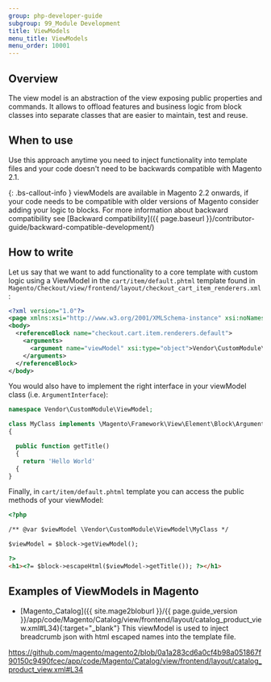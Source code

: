 ```yaml
---
group: php-developer-guide
subgroup: 99_Module Development
title: ViewModels
menu_title: ViewModels
menu_order: 10001
---
```


## Overview

The view model is an abstraction of the view exposing public properties and commands. It allows to offload features and 
business logic from block classes into separate classes that are easier to maintain, test and reuse.

## When to use

Use this approach anytime you need to inject functionality into template files and your code doesn't need to be backwards compatible with Magento 2.1.

{: .bs-callout-info }
viewModels are available in Magento 2.2 onwards, if your code needs to be compatible with older versions of Magento consider adding your logic to blocks. For more information about backward compatibility see [Backward compatibility]({{ page.baseurl }}/contributor-guide/backward-compatible-development/)

## How to write

Let us say that we want to add functionality to a core template with custom logic using a ViewModel in the `cart/item/default.phtml` template found in `Magento/Checkout/view/frontend/layout/checkout_cart_item_renderers.xml`:

```xml
<?xml version="1.0"?>
<page xmlns:xsi="http://www.w3.org/2001/XMLSchema-instance" xsi:noNamespaceSchemaLocation="urn:magento:framework:View/Layout/etc/page_configuration.xsd">
<body>
  <referenceBlock name="checkout.cart.item.renderers.default">
    <arguments>
      <argument name="viewModel" xsi:type="object">Vendor\CustomModule\ViewModel\MyClass</argument>
    </arguments>
  </referenceBlock>
</body>
```

You would also have to implement the right interface in your viewModel class (i.e. `ArgumentInterface`):

```php
namespace Vendor\CustomModule\ViewModel;

class MyClass implements \Magento\Framework\View\Element\Block\ArgumentInterface
{

  public function getTitle()
  {
    return 'Hello World'
  {
}
```

Finally, in `cart/item/default.phtml` template you can access the public methods of your viewModel:

```html
<?php

/** @var $viewModel \Vendor\CustomModule\ViewModel\MyClass */

$viewModel = $block->getViewModel();

?>
<h1><?= $block->escapeHtml($viewModel->getTitle()); ?></h1>

```

## Examples of ViewModels in Magento
- [Magento_Catalog]({{ site.mage2bloburl }}/{{ page.guide_version }}/app/code/Magento/Catalog/view/frontend/layout/catalog_product_view.xml#L34){:target="_blank"}
This viewModel is used to inject breadcrumb json with html escaped names into the template file.

https://github.com/magento/magento2/blob/0a1a283cd6a0cf4b98a051867f90150c9490fcec/app/code/Magento/Catalog/view/frontend/layout/catalog_product_view.xml#L34